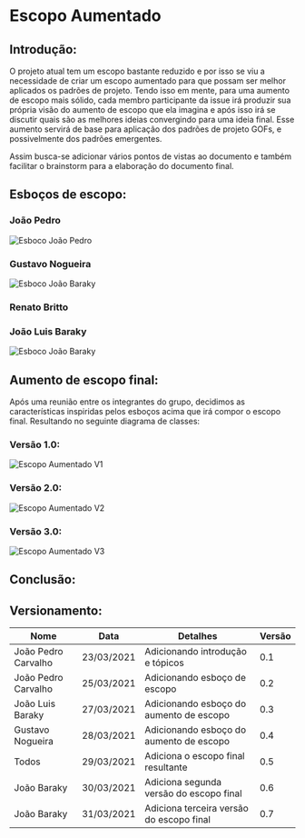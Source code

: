 # Escopo Aumentado

## Introdução: 

O projeto atual tem um escopo bastante reduzido e por isso se viu a necessidade de criar um escopo aumentado para que possam ser melhor aplicados os padrões de projeto. Tendo isso em mente, para uma aumento de escopo mais sólido, cada membro participante da issue irá produzir sua própria visão do aumento de escopo que ela imagina e após isso irá se discutir quais são as melhores ideias convergindo para uma ideia final. Esse aumento servirá de base para aplicação dos padrões de projeto GOFs, e possivelmente dos padrões emergentes. 

Assim busca-se adicionar vários pontos de vistas ao documento e também facilitar o brainstorm para a elaboração do documento final.

## Esboços de escopo:

### João Pedro 
![Esboco João Pedro](./img/Esboco_joao_pedro.png)

### Gustavo Nogueira
![Esboco João Baraky](./img/esboco_gustavo_nogueira.png)

### Renato Britto

### João Luis Baraky
![Esboco João Baraky](./img/esboco_joao_baraky.png)

## Aumento de escopo final:
Após uma reunião entre os integrantes do grupo, decidimos as características inspiridas pelos esboços acima que irá compor o escopo final. Resultando no seguinte diagrama de classes:

### Versão 1.0:
![Escopo Aumentado V1](./img/escopo_aumentado_v1.png)

### Versão 2.0:
![Escopo Aumentado V2](./img/escopo_aumentado_v2.png)

### Versão 3.0:
![Escopo Aumentado V3](./img/escopo_aumentado_v3.png)

## Conclusão:


## Versionamento:

| Nome | Data | Detalhes | Versão |
|---|---|---|---|
| João Pedro Carvalho | 23/03/2021 | Adicionando introdução e tópicos | 0.1 |
| João Pedro Carvalho | 25/03/2021 | Adicionando esboço de escopo | 0.2 |
| João Luis Baraky | 27/03/2021 | Adicionando esboço do aumento de escopo | 0.3 |
| Gustavo Nogueira | 28/03/2021 | Adicionando esboço do aumento de escopo | 0.4 |
| Todos | 29/03/2021 | Adiciona o escopo final resultante | 0.5 |
| João Baraky | 30/03/2021 | Adiciona segunda versão do escopo final | 0.6 |
| João Baraky | 31/03/2021 | Adiciona terceira versão do escopo final | 0.7 |
